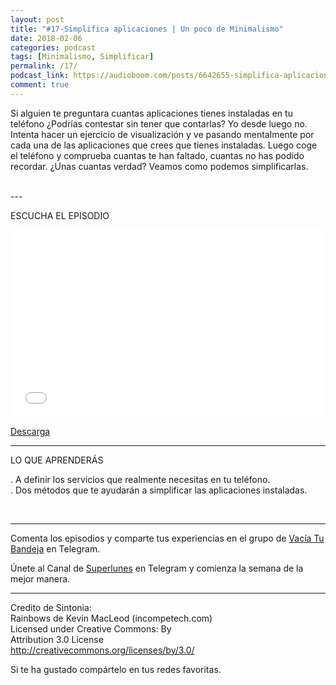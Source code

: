 ```yaml
---
layout: post 
title: "#17-Simplifica aplicaciones | Un poco de Minimalismo" 
date: 2018-02-06
categories: podcast
tags: [Minimalismo, Simplificar]
permalink: /17/
podcast_link: https://audioboom.com/posts/6642655-simplifica-aplicaciones-un-poco-de-minimalismo.mp3
comment: true
---
```


Si alguien te preguntara cuantas aplicaciones tienes instaladas en tu teléfono ¿Podrías contestar sin tener que contarlas? Yo desde luego no. Intenta hacer un ejercicio de visualización y ve pasando mentalmente por cada una de las aplicaciones que crees que tienes instaladas. Luego coge el teléfono y comprueba cuantas te han faltado, cuantas no has podido recordar. ¿Unas cuantas verdad? Veamos como podemos simplificarlas.  


<br>
---

ESCUCHA EL EPISODIO  

 <iframe width="100%" height="300" style="background-color:transparent; display:block; padding: 0; max-width: 700px;" frameborder="0" allowtransparency="allowtransparency" scrolling="no" src="//embeds.audioboom.com/posts/6642655-simplifica-aplicaciones-un-poco-de-minimalismo/embed/v4?eid=AQAAANDzeVrfW2UA" title="Audioboom player"></iframe>


[Descarga][mp3]


- - -
LO QUE APRENDERÁS  

. A definir los servicios que realmente necesitas en tu teléfono.  
. Dos métodos que te ayudarán a simplificar las aplicaciones instaladas.  


<br>

- - -

Comenta los episodios y comparte tus experiencias en el grupo de [Vacía Tu Bandeja](https://t.me/vaciatubandeja) en Telegram.  

Únete al Canal de [Superlunes](https://t.me/superlunes) en Telegram y comienza la semana de la mejor manera.  


- - -



Credito de Sintonia:  
    Rainbows de Kevin MacLeod (incompetech.com)  
        Licensed under Creative Commons: By  
        Attribution 3.0 License  
           http://creativecommons.org/licenses/by/3.0/  


Si te ha gustado compártelo en tus redes favoritas.  

[Spreaker]: https://www.spreaker.com/show/2177636
[Ivoox]: http://www.ivoox.com/podcast-vacia-tu-bandeja_sq_f1388960_1.html
[Itunes]: https://itunes.apple.com/es/podcast/vac%C3%ADa-tu-bandeja/id1212390900?mt=2
[Podkas]: http://www.podkas.com/directorio/vacia-tu-bandeja-de-lormez16/
[Telegram]: http://t.me/Vaciatubandeja
[BuJo]: http://t.me/miBulletJournal
[mp3]: https://audioboom.com/posts/6642655-simplifica-aplicaciones-un-poco-de-minimalismo.mp3
